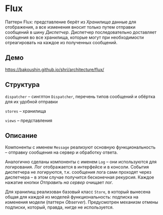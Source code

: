 Flux
====

Паттерн Flux: представление берёт из *Хранилища* данные для отображения, а все изменения вносит только путем отправки сообщений в шину *Диспетчер*. Диспетчер последовательно доставляет сообщения во все хранилища, которые могут при необходимости отреагировать на каждое из полученных сообщений.

Демо
----
https://bakoushin.github.io/shri/architecture/flux/

Структура
---------

`dispatcher` – синглтон `Dispatcher`, перечень типов сообщений и обёртка для их удобной отправки

`stores` – хранилища

`views` – представления

Описание
--------

Компоненты с именем `Message` реализуют основную функциональность – отправку сообщения на сервер и обработку ответа.

Аналогично сделаны компоненты с именем `Log` – они используются для логирования. Лог отображается в интерфейсе и в консоли. События диспетчера не логируются, т.к. сообщения лога сами проходят через диспетчера – в этом случае получится бесконечная рекурсия. Каждое нажатие кнопки *Отправить на сервер* очищает лог.

Для хранилищ реализован базовый класс `Store`, в который вынесена общая для каждой из моделей функциональность: подписка на изменения модели (паттерн *Observer*). Предусмотрен механизм отмены подписки, который, правда, нигде не используется.
